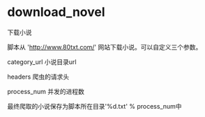 # download_novel
下载小说

脚本从 'http://www.80txt.com/' 网站下载小说。可以自定义三个参数。

  category_url 小说目录url

  headers 爬虫的请求头

  process_num 并发的进程数

最终爬取的小说保存为脚本所在目录'%d.txt' % process_num中
